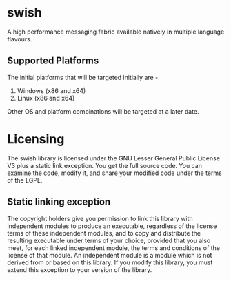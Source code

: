 swish
=====

A high performance messaging fabric available natively in multiple language flavours. 

Supported Platforms
-------------------
The initial platforms that will be targeted initially are -
1. Windows (x86 and x64)
2. Linux (x86 and x64)

Other OS and platform combinations will be targeted at a later date.

Licensing
=========

The swish library is licensed under the GNU Lesser General Public License V3 plus a static link exception.
You get the full source code. You can examine the code, modify it, and share your modified code under the terms of the LGPL.

Static linking exception
------------------------

The copyright holders give you permission to link this library with independent modules to produce an executable, 
regardless of the license terms of these independent modules, and to copy and distribute the resulting executable under terms of your choice, 
provided that you also meet, for each linked independent module, the terms and conditions of the license of that module. An independent module is a module which is not derived from or based on this library. 
If you modify this library, you must extend this exception to your version of the library.
